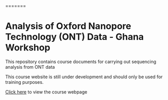 =======
# Analysis of Oxford Nanopore Technology (ONT) Data - Ghana Workshop

This repository contains course documents for carrying out sequencing analysis from ONT data

This course website is still under development and should only be used for training purposes.

[Click here](https://princeasaregh.github.io/ont_analysis/) to view the course webpage